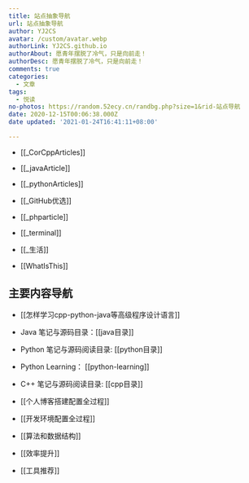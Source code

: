 ```yaml
---
title: 站点抽象导航
url: 站点抽象导航
author: YJ2CS
avatar: /custom/avatar.webp
authorLink: YJ2CS.github.io
authorAbout: 愿青年摆脱了冷气，只是向前走！
authorDesc: 愿青年摆脱了冷气，只是向前走！
comments: true
categories:
  - 文章
tags:
  - 悦读
no-photos: https://random.52ecy.cn/randbg.php?size=1&rid-站点导航
date: 2020-12-15T00:06:38.000Z
date updated: '2021-01-24T16:41:11+08:00'

---
```


- [[_CorCppArticles]]

- [[_javaArticle]]

- [[_pythonArticles]]

- [[_GitHub优选]]

- [[_phparticle]]

- [[_terminal]]

- [[_生活]]

- [[WhatIsThis]]

## 主要内容导航
- [[怎样学习cpp-python-java等高级程序设计语言]]

- Java 笔记与源码目录：[[java目录]]

- Python 笔记与源码阅读目录: [[python目录]]

- Python Learning： [[python-learning]]

- C++ 笔记与源码阅读目录: [[cpp目录]]

- [[个人博客搭建配置全过程]]

- [[开发环境配置全过程]]

- [[算法和数据结构]]

- [[效率提升]]

- [[工具推荐]]
